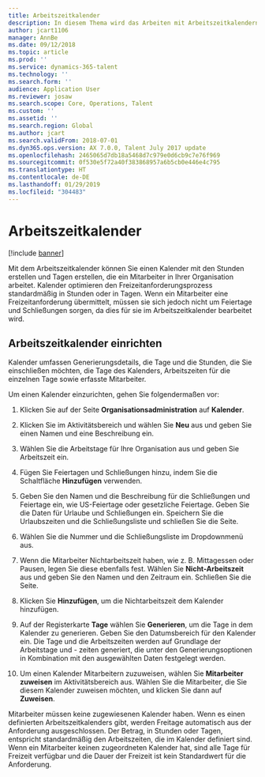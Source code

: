 ```yaml
---
title: Arbeitszeitkalender
description: In diesem Thema wird das Arbeiten mit Arbeitszeitkalendern in Dynamics 365 for Talent -- Core HR wie auch das Aufsetzen von Kalender beschrieben.
author: jcart1106
manager: AnnBe
ms.date: 09/12/2018
ms.topic: article
ms.prod: ''
ms.service: dynamics-365-talent
ms.technology: ''
ms.search.form: ''
audience: Application User
ms.reviewer: josaw
ms.search.scope: Core, Operations, Talent
ms.custom: ''
ms.assetid: ''
ms.search.region: Global
ms.author: jcart
ms.search.validFrom: 2018-07-01
ms.dyn365.ops.version: AX 7.0.0, Talent July 2017 update
ms.openlocfilehash: 2465065d7db18a5468d7c979e0d6cb9c7e76f969
ms.sourcegitcommit: 0f530e5f72a40f383868957a6b5cb0e446e4c795
ms.translationtype: HT
ms.contentlocale: de-DE
ms.lasthandoff: 01/29/2019
ms.locfileid: "304483"
---
```

# <a name="working-time-calendars"></a>Arbeitszeitkalender

[!include [banner](includes/banner.md)]

Mit dem Arbeitszeitkalender können Sie einen Kalender mit den Stunden erstellen und Tagen erstellen, die ein Mitarbeiter in Ihrer Organisation arbeitet. Kalender optimieren den Freizeitanforderungsprozess standardmäßig in Stunden oder in Tagen. Wenn ein Mitarbeiter eine Freizeitanforderung übermittelt, müssen sie sich jedoch nicht um Feiertage und Schließungen sorgen, da dies für sie im Arbeitszeitkalender bearbeitet wird.

## <a name="setting-up-a-working-time-calendar"></a>Arbeitszeitkalender einrichten

Kalender umfassen Generierungsdetails, die Tage und die Stunden, die Sie einschließen möchten, die Tage des Kalenders, Arbeitszeiten für die einzelnen Tage sowie erfasste Mitarbeiter. 

Um einen Kalender einzurichten, gehen Sie folgendermaßen vor:

1. Klicken Sie auf der Seite **Organisationsadministration** auf **Kalender**.

2. Klicken Sie im Aktivitätsbereich und wählen Sie **Neu** aus und geben Sie einen Namen und eine Beschreibung ein.

3. Wählen Sie die Arbeitstage für Ihre Organisation aus und geben Sie Arbeitszeit ein.

4. Fügen Sie Feiertagen und Schließungen hinzu, indem Sie die Schaltfläche **Hinzufügen** verwenden.

5. Geben Sie den Namen und die Beschreibung für die Schließungen und Feiertage ein, wie US-Feiertage oder gesetzliche Feiertage. Geben Sie die Daten für Urlaube und Schließungen ein. Speichern Sie die Urlaubszeiten und die Schließungsliste und schließen Sie die Seite.

6. Wählen Sie die Nummer und die Schließungsliste im Dropdownmenü aus.

7. Wenn die Mitarbeiter Nichtarbeitszeit haben, wie z. B. Mittagessen oder Pausen, legen Sie diese ebenfalls fest. Wählen Sie **Nicht-Arbeitszeit** aus und geben Sie den Namen und den Zeitraum ein. Schließen Sie die Seite. 

8. Klicken Sie **Hinzufügen**, um die Nichtarbeitszeit dem Kalender hinzufügen.

9. Auf der Registerkarte **Tage** wählen Sie **Generieren**, um die Tage in dem Kalender zu generieren. Geben Sie den Datumsbereich für den Kalender ein. Die Tage und die Arbeitszeiten werden auf Grundlage der Arbeitstage und - zeiten generiert, die unter den Generierungsoptionen in Kombination mit den ausgewählten Daten festgelegt werden.

10. Um einen Kalender Mitarbeitern zuzuweisen, wählen Sie **Mitarbeiter zuweisen** im Aktivitätsbereich aus. Wählen Sie die Mitarbeiter, die Sie diesem Kalender zuweisen möchten, und klicken Sie dann auf **Zuweisen**.

Mitarbeiter müssen keine zugewiesenen Kalender haben. Wenn es einen definierten Arbeitszeitkalenders gibt, werden Freitage automatisch aus der Anforderung ausgeschlossen. Der Betrag, in Stunden oder Tagen, entspricht standardmäßig den Arbeitszeiten, die im Kalender definiert sind. Wenn ein Mitarbeiter keinen zugeordneten Kalender hat, sind alle Tage für Freizeit verfügbar und die Dauer der Freizeit ist kein Standardwert für die Anforderung. 
